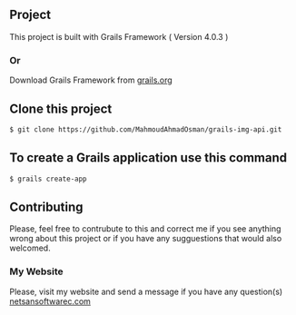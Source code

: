 ## Project
This project is built with Grails Framework ( Version 4.0.3 )
  ### Or
Download Grails Framework from [grails.org](https://grails.org/index.html)

## Clone this project

```bash
$ git clone https://github.com/MahmoudAhmadOsman/grails-img-api.git
```

## To create a Grails application use this command

```bash
$ grails create-app 
```


## Contributing
Please, feel free to contrubute to this and correct me if you see anything wrong about this project or if you have any sugguestions that would also welcomed. 



### My Website
 Please, visit my website and send a message if you have any question(s)
[netsansoftwarec.com](https://www.netsansoftware.com/)
